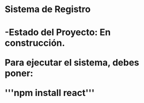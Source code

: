 <h1> Sistema de Registro<h1>

-Estado del Proyecto: En construcción.

Para ejecutar el sistema, debes poner:

'''npm install react'''
